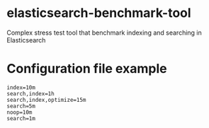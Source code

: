 # elasticsearch-benchmark-tool
Complex stress test tool that benchmark indexing and searching in Elasticsearch


# Configuration file example
```
index=10m
search,index=1h
search,index,optimize=15m
search=5m
noop=10m
search=1m
```